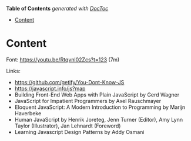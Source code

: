 <!-- START doctoc generated TOC please keep comment here to allow auto update -->
<!-- DON'T EDIT THIS SECTION, INSTEAD RE-RUN doctoc TO UPDATE -->
**Table of Contents**  *generated with [DocToc](https://github.com/thlorenz/doctoc)*

- [Content](#content)

<!-- END doctoc generated TOC please keep comment here to allow auto update -->

# Content

Font: <https://youtu.be/Rtqvnl02Zcs?t=123> (7m)

Links:

- <https://github.com/getify/You-Dont-Know-JS>
- <https://javascript.info/js?map>
- Building Front-End Web Apps with Plain JavaScript by Gerd Wagner
- JavaScript for Impatient Programmers by Axel Rauschmayer
- Eloquent JavaScript: A Modern Introduction to Programming by Marijn Haverbeke
- Human JavaScript by Henrik Joreteg, Jenn Turner (Editor), Amy Lynn Taylor (Illustrator), Jan Lehnardt (Foreword)
- Learning Javascript Design Patterns by Addy Osmani

